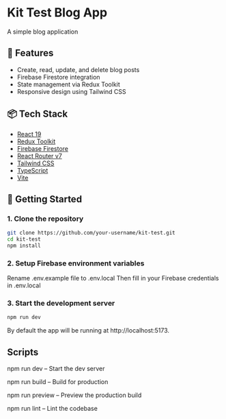 # Kit Test Blog App

A simple blog application

## 🚀 Features

- Create, read, update, and delete blog posts
- Firebase Firestore integration
- State management via Redux Toolkit
- Responsive design using Tailwind CSS

## 📦 Tech Stack

- [React 19](https://react.dev/)
- [Redux Toolkit](https://redux-toolkit.js.org/)
- [Firebase Firestore](https://firebase.google.com/)
- [React Router v7](https://reactrouter.com/)
- [Tailwind CSS](https://tailwindcss.com/)
- [TypeScript](https://www.typescriptlang.org/)
- [Vite](https://vitejs.dev/)

## 🔧 Getting Started

### 1. Clone the repository

```bash
git clone https://github.com/your-username/kit-test.git
cd kit-test
npm install
```
### 2. Setup Firebase environment variables
Rename .env.example file to .env.local
Then fill in your Firebase credentials in .env.local

### 3. Start the development server
```bash
npm run dev
```
By default the app will be running at http://localhost:5173.


## Scripts
npm run dev – Start the dev server

npm run build – Build for production

npm run preview – Preview the production build

npm run lint – Lint the codebase
